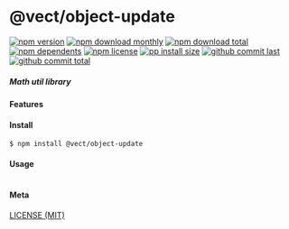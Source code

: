 # @vect/object-update

[![npm version][badge-npm-version]][url-npm]
[![npm download monthly][badge-npm-download-monthly]][url-npm]
[![npm download total][badge-npm-download-total]][url-npm]
[![npm dependents][badge-npm-dependents]][url-github]
[![npm license][badge-npm-license]][url-npm]
[![pp install size][badge-pp-install-size]][url-pp]
[![github commit last][badge-github-last-commit]][url-github]
[![github commit total][badge-github-commit-count]][url-github]

[//]: <> (Shields)
[badge-npm-version]: https://flat.badgen.net/npm/v/@vect/object-update
[badge-npm-download-monthly]: https://flat.badgen.net/npm/dm/@vect/object-update
[badge-npm-download-total]:https://flat.badgen.net/npm/dt/@vect/object-update
[badge-npm-dependents]: https://flat.badgen.net/npm/dependents/@vect/object-update
[badge-npm-license]: https://flat.badgen.net/npm/license/@vect/object-update
[badge-pp-install-size]: https://flat.badgen.net/packagephobia/install/@vect/object-update
[badge-github-last-commit]: https://flat.badgen.net/github/last-commit/hoyeungw/vect
[badge-github-commit-count]: https://flat.badgen.net/github/commits/hoyeungw/vect

[//]: <> (Link)
[url-npm]: https://npmjs.org/package/@vect/object-update
[url-pp]: https://packagephobia.now.sh/result?prev=@vect/object-update
[url-github]: https://github.com/hoyeungw/vect

##### Math util library

#### Features

#### Install
```console
$ npm install @vect/object-update
```

#### Usage
```js
```

#### Meta
[LICENSE (MIT)](LICENSE)
